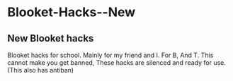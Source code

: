 # Blooket-Hacks--New
New Blooket hacks
-----------------
Blooket hacks for school.
Mainly for my friend and I.
For B, And T. This cannot make you get banned, These hacks are silenced and ready for use. (This also has antiban)
